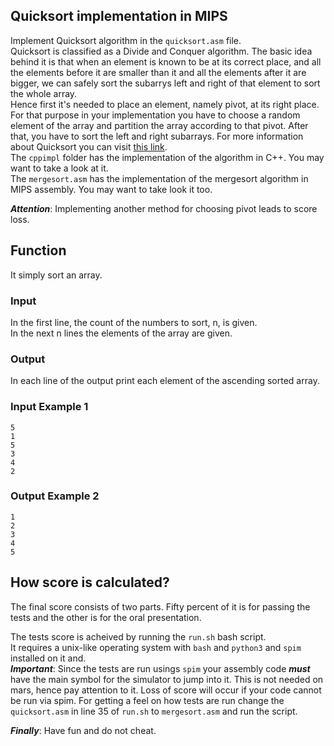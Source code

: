 ## Quicksort implementation in MIPS

Implement Quicksort algorithm in the `quicksort.asm` file.  
Quicksort is classified as a Divide and Conquer algorithm. The basic idea behind it is that when an element is known to be at its correct place, and all the elements before it are smaller than it and all the elements after it are bigger, we can safely sort the subarrys left and right of that element to sort the whole array.  
Hence first it's needed to place an element, namely pivot, at its right place. For that purpose in your implementation you have to choose a random element of the array and partition the array according to that pivot. After that, you have to sort the left and right subarrays.
For more information about Quicksort you can visit [this link](https://brilliant.org/wiki/quick-sort/#choosing-a-pivot).  
The `cppimpl` folder has the implementation of the algorithm in C++. You may want to take a look at it.  
The `mergesort.asm` has the implementation of the mergesort algorithm in MIPS assembly. You may want to take look it too.  

***Attention***: Implementing another method for choosing pivot leads to score loss.  

## Function

It simply sort an array.


### Input

In the first line, the count of the numbers to sort, n, is given.   
In the next n lines the elements of the array are given.


### Output

In each line of the output print each element of the ascending sorted array.

### Input Example 1

```
5
1
5
3
4
2
```

### Output Example 2

```
1
2
3
4
5
```


## How score is calculated?

The final score consists of two parts. Fifty percent of it is for passing the tests and the other is for the oral presentation.  

The tests score is acheived by running the `run.sh` bash script.  
It requires a unix-like operating system with `bash` and `python3` and `spim` installed on it and.  
***Important***: Since the tests are run usings `spim` your assembly code ***must*** have the main symbol for the simulator to jump into it. This is not needed on mars, hence pay attention to it. Loss of score will occur if your code cannot be run via spim.
For getting a feel on how tests are run change the `quicksort.asm` in line 35 of `run.sh` to `mergesort.asm` and run the script.

***Finally***: Have fun and do not cheat.
